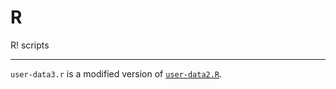 # R
R! scripts

---

`user-data3.r` is a modified version of [`user-data2.R`](https://github.com/akmiller01/alexm-util/blob/master/DevInit/R/user-data2.R).

